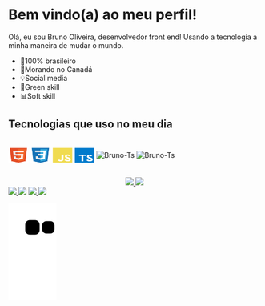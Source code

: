 # Bem vindo(a) ao meu perfil!

Olá, eu sou Bruno Oliveira, desenvolvedor front end!
Usando a tecnologia a minha maneira de mudar o mundo.

- 🌵100% brasileiro 
- 🍁Morando no Canadá
- 💡Social media
- 🌱Green skill
- 📊Soft skill


## Tecnologias que uso no meu dia 
<div style="display: inline_block"><br>
  <img align="center" alt="Bruno-HTML" height="30" width="40" src="https://raw.githubusercontent.com/devicons/devicon/master/icons/html5/html5-original.svg">
  <img align="center" alt="Bruno-CSS" height="30" width="40" src="https://raw.githubusercontent.com/devicons/devicon/master/icons/css3/css3-original.svg">
  <img align="center" alt="Bruno-Js" height="30" width="40" src="https://raw.githubusercontent.com/devicons/devicon/master/icons/javascript/javascript-plain.svg">
  <img align="center" alt="Bruno-Ts" height="30" width="40" src="https://raw.githubusercontent.com/devicons/devicon/master/icons/typescript/typescript-plain.svg">
  <img align="center" alt="Bruno-Ts" height="30" width="40" src="https://cdn.jsdelivr.net/gh/devicons/devicon/icons/react/react-original.svg">
  <img align="center" alt="Bruno-Ts" height="90" width="120" src="https://cdn.jsdelivr.net/gh/devicons/devicon/icons/nodejs/nodejs-original-wordmark.svg">
 
##
</div>
          

<div align="center">
  <a href="https://github.com/bruno-deoliveira">
  <img height="140em" src="https://github-readme-stats.vercel.app/api?username=brunodeoliveira&show_icons=true&theme=dark&include_all_commits=true&count_private=true"/>
  <img height="140em" src="https://github-readme-stats.vercel.app/api/top-langs/?username=bruno-deoliveira&layout=compact&langs_count=7&theme=dark"/>
</div>



<div> 
  <a href = "https://www.linkedin.com/in/bruno-almeida-319155259/"><img src="https://img.shields.io/badge/LinkedIn-0077B5?style=for-the-badge&logo=linkedin&logoColor=white" target="_blank">
  <a href="https://instagram.com/brunoliveira0805" target="_blank"><img src="https://img.shields.io/badge/-Instagram-%23E4405F?style=for-the-badge&logo=instagram&logoColor=white" target="_blank"></a>
  <a href = "mailto:brunoalmeida0805@gmail.com"><img src="https://img.shields.io/badge/-Gmail-%23333?style=for-the-badge&logo=gmail&logoColor=white" target="_blank">
  <a href = "https://www.facebook.com/brunoliveira0805/"><img src="https://img.shields.io/badge/Facebook-1877F2?style=for-the-badge&logo=facebook&logoColor=white" target="_blank">
 </a>
 
  ![Snake animation](https://github.com/rafaballerini/rafaballerini/blob/output/github-contribution-grid-snake.svg)
 
</div>
